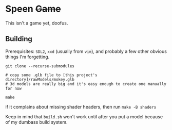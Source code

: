 # Speen ~~Game~~

This isn't a game yet, doofus.

## Building

Prerequisites: `SDL2`, `xxd` (usually from `vim`), and probably a few other obvious things I'm forgetting.

```
git clone --recurse-submodules

# copy some .glb file to [this project's directory]/rawModels/mokey.glb
# 3d models are really big and it's easy enough to create one manually for now

make
```

if it complains about missing shader headers, then run `make -B shaders`

Keep in mind that `build.sh` won't work until after you put a model because of my dumbass build system.
